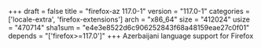 +++
draft = false
title = "firefox-az 117.0-1"
version = "117.0-1"
categories = ['locale-extra', 'firefox-extensions']
arch = "x86_64"
size = "412024"
usize = "470714"
sha1sum = "e4e3e8522d6c906252843f68a48159eae27c0f01"
depends = "['firefox>=117.0']"
+++
Azerbaijani language support for Firefox